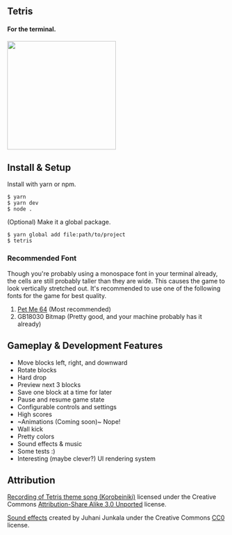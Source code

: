 ## Tetris

#### For the terminal.

<img src="https://user-images.githubusercontent.com/10538978/68559606-cd579d80-03fa-11ea-8525-15664740debd.png" width="250">

## Install & Setup

Install with yarn or npm.
```
$ yarn
$ yarn dev
$ node .
```

(Optional) Make it a global package.
```
$ yarn global add file:path/to/project
$ tetris
```

### Recommended Font

Though you're probably using a monospace font in your terminal already, the cells are still probably taller than they are wide. This causes the game to look vertically stretched out. It's recommended to use one of the following fonts for the game for best quality.

1. [Pet Me 64](https://www.kreativekorp.com/software/fonts/c64.shtml) (Most recommended)
2. GB18030 Bitmap (Pretty good, and your machine probably has it already)

## Gameplay & Development Features

- Move blocks left, right, and downward
- Rotate blocks
- Hard drop
- Preview next 3 blocks
- Save one block at a time for later
- Pause and resume game state
- Configurable controls and settings
- High scores
- ~Animations (Coming soon)~ Nope!
- Wall kick
- Pretty colors
- Sound effects & music
- Some tests :)
- Interesting (maybe clever?) UI rendering system

## Attribution

[Recording of Tetris theme song (Korobeiniki)](https://commons.wikimedia.org/wiki/File:Tetris_theme.ogg) licensed under the Creative Commons [Attribution-Share Alike 3.0 Unported](https://creativecommons.org/licenses/by-sa/3.0/legalcode) license.

[Sound effects](https://opengameart.org/content/512-sound-effects-8-bit-style) created by Juhani Junkala under the Creative Commons [CC0](https://creativecommons.org/publicdomain/zero/1.0/legalcode) license.
